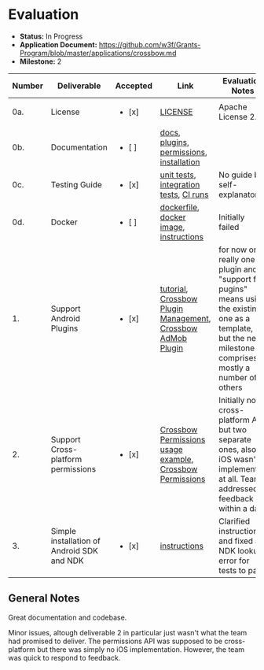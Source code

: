 # Evaluation

- **Status:** In Progress
- **Application Document:** https://github.com/w3f/Grants-Program/blob/master/applications/crossbow.md
- **Milestone:** 2

| Number | Deliverable | Accepted | Link | Evaluation Notes |
| ------ | ----------- | -------- | ---- |----------------- |
| 0a. | License | <ul><li>[x] </li></ul> | [LICENSE](https://github.com/dodorare/crossbow/blob/ba2d9a4c3c60ecc3e88b3e13ecdac7e84dbdd19e/LICENSE) | Apache License 2.0 |
| 0b. | Documentation | <ul><li>[ ] </li></ul> | [docs](https://github.com/dodorare/crossbow/tree/ba2d9a4c3c60ecc3e88b3e13ecdac7e84dbdd19e/docs), [plugins](https://github.com/dodorare/crossbow/blob/ba2d9a4c3c60ecc3e88b3e13ecdac7e84dbdd19e/docs/crossbow-plugin.md), [permissions](https://github.com/dodorare/crossbow/blob/ba2d9a4c3c60ecc3e88b3e13ecdac7e84dbdd19e/docs/crossbow-permissions.md), [installation](https://github.com/dodorare/crossbow/blob/ba2d9a4c3c60ecc3e88b3e13ecdac7e84dbdd19e/docs/crossbundle-install-command.md) |
| 0c. | Testing Guide | <ul><li>[x] </li></ul> | [unit tests](https://github.com/dodorare/crossbow/blob/ba2d9a4c3c60ecc3e88b3e13ecdac7e84dbdd19e/crossbundle/cli/tests/), [integration tests](https://github.com/dodorare/crossbow/blob/ba2d9a4c3c60ecc3e88b3e13ecdac7e84dbdd19e/crossbundle/cli/tests/build_gradle.rs), [CI runs](https://github.com/dodorare/crossbow/blob/ba2d9a4c3c60ecc3e88b3e13ecdac7e84dbdd19e/.github/workflows/ci.yml) | No guide but self-explanatory
| 0d. | Docker | <ul><li>[ ] </li></ul> | [dockerfile](https://github.com/dodorare/crossbow/blob/ba2d9a4c3c60ecc3e88b3e13ecdac7e84dbdd19e/.github/docker/crossbundle.Dockerfile), [docker image](https://github.com/dodorare/crossbow/pkgs/container/crossbundle), [instructions](https://github.com/dodorare/crossbow/blob/b1c35e43d3335da3932aa9519fd05aee461ea514/docs/other-docker.md) | Initially failed
| 1. | Support Android Plugins | <ul><li>[x] </li></ul> |  [tutorial](https://github.com/dodorare/crossbow/blob/ba2d9a4c3c60ecc3e88b3e13ecdac7e84dbdd19e/docs/crossbow-plugin.md), [Crossbow Plugin Management](https://github.com/dodorare/crossbow/tree/ba2d9a4c3c60ecc3e88b3e13ecdac7e84dbdd19e/platform/android/java/lib/src/com/crossbow/library/plugin), [Crossbow AdMob Plugin](https://github.com/dodorare/crossbow/tree/ba2d9a4c3c60ecc3e88b3e13ecdac7e84dbdd19e/plugins/admob) | for now only really one plugin and "support for pugins" means using the existing one as a template, but the next milestone comprises mostly a number of others |
| 2. | Support Cross-platform permissions | <ul><li>[x] </li></ul> | [Crossbow Permissions usage example](https://github.com/dodorare/crossbow/tree/ba2d9a4c3c60ecc3e88b3e13ecdac7e84dbdd19e/examples/macroquad-permissions), [Crossbow Permissions](https://github.com/dodorare/crossbow/blob/ba2d9a4c3c60ecc3e88b3e13ecdac7e84dbdd19e/platform/android/src/permission.rs) | Initially not a cross-platform API but two separate ones, also iOS wasn't implemented at all. Team addressed feedback within a day
| 3. | Simple installation of Android SDK and NDK | <ul><li>[x] </li></ul> | [instructions](https://github.com/dodorare/crossbow/blob/ba2d9a4c3c60ecc3e88b3e13ecdac7e84dbdd19e/docs/crossbundle-install-command.md) | Clarified instructions and fixed an NDK lookup error for tests to pass |


## General Notes

Great documentation and codebase.

Minor issues, altough deliverable 2 in particular just wasn't what the team had promised to deliver.
The permissions API was supposed to be cross-platform but there was simply no iOS implementation.
However, the team was quick to respond to feedback.
